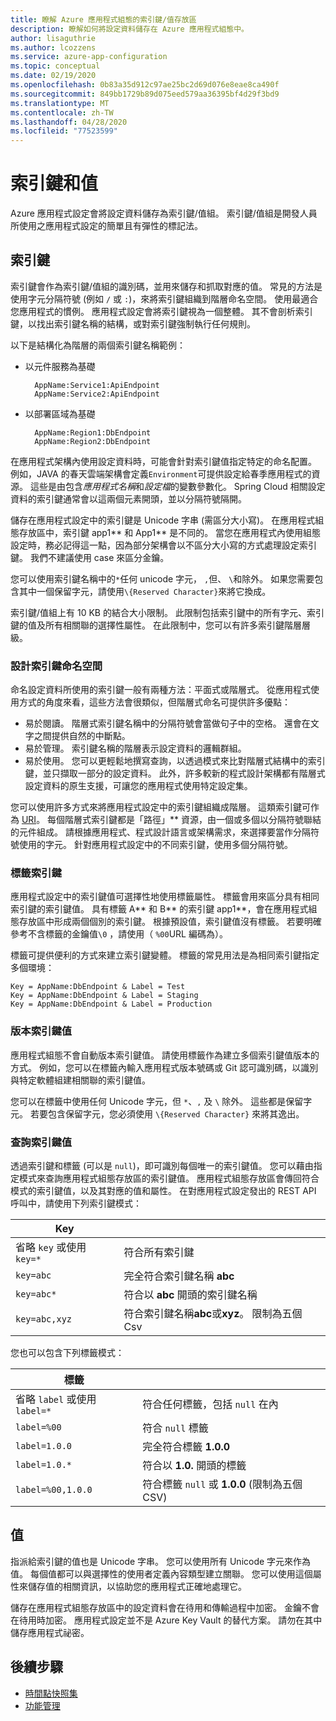 ```yaml
---
title: 瞭解 Azure 應用程式組態的索引鍵/值存放區
description: 瞭解如何將設定資料儲存在 Azure 應用程式組態中。
author: lisaguthrie
ms.author: lcozzens
ms.service: azure-app-configuration
ms.topic: conceptual
ms.date: 02/19/2020
ms.openlocfilehash: 0b83a35d912c97ae25bc2d69d076e8eae8ca490f
ms.sourcegitcommit: 849bb1729b89d075eed579aa36395bf4d29f3bd9
ms.translationtype: MT
ms.contentlocale: zh-TW
ms.lasthandoff: 04/28/2020
ms.locfileid: "77523599"
---
```

# <a name="keys-and-values"></a>索引鍵和值

Azure 應用程式設定會將設定資料儲存為索引鍵/值組。 索引鍵/值組是開發人員所使用之應用程式設定的簡單且有彈性的標記法。

## <a name="keys"></a>索引鍵

索引鍵會作為索引鍵/值組的識別碼，並用來儲存和抓取對應的值。 常見的方法是使用字元分隔符號 (例如 `/` 或 `:`)，來將索引鍵組織到階層命名空間。 使用最適合您應用程式的慣例。 應用程式設定會將索引鍵視為一個整體。 其不會剖析索引鍵，以找出索引鍵名稱的結構，或對索引鍵強制執行任何規則。

以下是結構化為階層的兩個索引鍵名稱範例：

* 以元件服務為基礎

        AppName:Service1:ApiEndpoint
        AppName:Service2:ApiEndpoint

* 以部署區域為基礎

        AppName:Region1:DbEndpoint
        AppName:Region2:DbEndpoint

在應用程式架構內使用設定資料時，可能會針對索引鍵值指定特定的命名配置。 例如，JAVA 的春天雲端架構會定義`Environment`可提供設定給春季應用程式的資源。  這些是由包含*應用程式名稱*和*設定檔*的變數參數化。 Spring Cloud 相關設定資料的索引鍵通常會以這兩個元素開頭，並以分隔符號隔開。

儲存在應用程式設定中的索引鍵是 Unicode 字串 (需區分大小寫)。 在應用程式組態存放區中，索引鍵 app1** 和 App1** 是不同的。 當您在應用程式內使用組態設定時，務必記得這一點，因為部分架構會以不區分大小寫的方式處理設定索引鍵。 我們不建議使用 case 來區分金鑰。

您可以使用索引鍵名稱中的`*`任何 unicode 字元， `,`但、 `\`和除外。  如果您需要包含其中一個保留字元，請使用`\{Reserved Character}`來將它換成。 

索引鍵/值組上有 10 KB 的結合大小限制。 此限制包括索引鍵中的所有字元、索引鍵的值及所有相關聯的選擇性屬性。 在此限制中，您可以有許多索引鍵階層層級。

### <a name="design-key-namespaces"></a>設計索引鍵命名空間

命名設定資料所使用的索引鍵一般有兩種方法：平面式或階層式。 從應用程式使用方式的角度來看，這些方法會很類似，但階層式命名可提供許多優點：

* 易於閱讀。 階層式索引鍵名稱中的分隔符號會當做句子中的空格。 還會在文字之間提供自然的中斷點。
* 易於管理。 索引鍵名稱的階層表示設定資料的邏輯群組。
* 易於使用。 您可以更輕鬆地撰寫查詢，以透過模式來比對階層式結構中的索引鍵，並只擷取一部分的設定資料。 此外，許多較新的程式設計架構都有階層式設定資料的原生支援，可讓您的應用程式使用特定設定集。

您可以使用許多方式來將應用程式設定中的索引鍵組織成階層。 這類索引鍵可作為 [URI](https://en.wikipedia.org/wiki/Uniform_Resource_Identifier)。 每個階層式索引鍵都是「路徑」** 資源，由一個或多個以分隔符號聯結的元件組成。 請根據應用程式、程式設計語言或架構需求，來選擇要當作分隔符號使用的字元。 針對應用程式設定中的不同索引鍵，使用多個分隔符號。

### <a name="label-keys"></a>標籤索引鍵

應用程式設定中的索引鍵值可選擇性地使用標籤屬性。 標籤會用來區分具有相同索引鍵的索引鍵值。 具有標籤 A** 和 B** 的索引鍵 app1**，會在應用程式組態存放區中形成兩個個別的索引鍵。 根據預設值，索引鍵值沒有標籤。 若要明確參考不含標籤的金鑰值`\0` ，請使用（ `%00`URL 編碼為）。

標籤可提供便利的方式來建立索引鍵變體。 標籤的常見用法是為相同索引鍵指定多個環境：

    Key = AppName:DbEndpoint & Label = Test
    Key = AppName:DbEndpoint & Label = Staging
    Key = AppName:DbEndpoint & Label = Production

### <a name="version-key-values"></a>版本索引鍵值

應用程式組態不會自動版本索引鍵值。 請使用標籤作為建立多個索引鍵值版本的方式。 例如，您可以在標籤內輸入應用程式版本號碼或 Git 認可識別碼，以識別與特定軟體組建相關聯的索引鍵值。

您可以在標籤中使用任何 Unicode 字元，但 `*`、`,` 及 `\` 除外。 這些都是保留字元。 若要包含保留字元，您必須使用 `\{Reserved Character}` 來將其逸出。

### <a name="query-key-values"></a>查詢索引鍵值

透過索引鍵和標籤 (可以是 `null`)，即可識別每個唯一的索引鍵值。 您可以藉由指定模式來查詢應用程式組態存放區的索引鍵值。 應用程式組態存放區會傳回符合模式的索引鍵值，以及其對應的值和屬性。 在對應用程式設定發出的 REST API 呼叫中，請使用下列索引鍵模式：

| Key | |
|---|---|
| 省略 `key` 或使用 `key=*` | 符合所有索引鍵 |
| `key=abc` | 完全符合索引鍵名稱 **abc** |
| `key=abc*` | 符合以 **abc** 開頭的索引鍵名稱 |
| `key=abc,xyz` | 符合索引鍵名稱**abc**或**xyz**。 限制為五個 Csv |

您也可以包含下列標籤模式：

| 標籤 | |
|---|---|
| 省略 `label` 或使用 `label=*` | 符合任何標籤，包括 `null` 在內 |
| `label=%00` | 符合 `null` 標籤 |
| `label=1.0.0` | 完全符合標籤 **1.0.0** |
| `label=1.0.*` | 符合以 **1.0.** 開頭的標籤 |
| `label=%00,1.0.0` | 符合標籤 `null` 或 **1.0.0** (限制為五個 CSV) |

## <a name="values"></a>值

指派給索引鍵的值也是 Unicode 字串。 您可以使用所有 Unicode 字元來作為值。 每個值都可以與選擇性的使用者定義內容類型建立關聯。 您可以使用這個屬性來儲存值的相關資訊，以協助您的應用程式正確地處理它。

儲存在應用程式組態存放區中的設定資料會在待用和傳輸過程中加密。 金鑰不會在待用時加密。 應用程式設定並不是 Azure Key Vault 的替代方案。 請勿在其中儲存應用程式祕密。

## <a name="next-steps"></a>後續步驟

* [時間點快照集](./concept-point-time-snapshot.md)  
* [功能管理](./concept-feature-management.md)  
